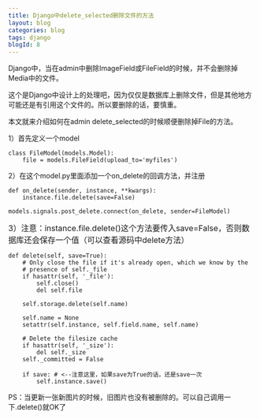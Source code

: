 ```yaml
---
title: Django中delete_selected删除文件的方法
layout: blog
categories: blog
tags: django
blogId: 8
---
```


Django中，当在admin中删除ImageField或FileField的时候，并不会删除掉Media中的文件。

这个是Django中设计上的处理吧，因为仅仅是数据库上删除文件，但是其他地方可能还是有引用这个文件的。所以要删除的话，要慎重。

本文就来介绍如何在admin delete_selected的时候顺便删除掉File的方法。

1）首先定义一个model

```
class FileModel(models.Model):
    file = models.FileField(upload_to='myfiles')
```

2）在这个model.py里面添加一个on_delete的回调方法，并注册

```
def on_delete(sender, instance, **kwargs):
    instance.file.delete(save=False)

models.signals.post_delete.connect(on_delete, sender=FileModel)
```

<span style="font-size: 16px;"></span>

<span style="font-size: 16px;">
</span>

<span style="font-size: 16px;">3）注意：instance.file.delete()这个方法要传入save=False，否则数据库还会保存一个值（可以查看源码中delete方法）</span>

```
def delete(self, save=True):
    # Only close the file if it's already open, which we know by the
    # presence of self._file
    if hasattr(self, '_file'):
        self.close()
        del self.file

    self.storage.delete(self.name)

    self.name = None
    setattr(self.instance, self.field.name, self.name)

    # Delete the filesize cache
    if hasattr(self, '_size'):
        del self._size
    self._committed = False

    if save: # <--注意这里，如果save为True的话，还是save一次
        self.instance.save()
```

PS：当更新一张新图片的时候，旧图片也没有被删除的。可以自己调用一下.delete()就OK了